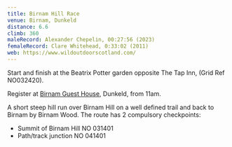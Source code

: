 ```yaml
---
title: Birnam Hill Race
venue: Birnam, Dunkeld
distance: 6.6
climb: 360
maleRecord: Alexander Chepelin, 00:27:56 (2023)
femaleRecord: Clare Whitehead, 0:33:02 (2011)
web: https://www.wildoutdoorscotland.com/
---
```


Start and finish at the Beatrix Potter garden opposite The Tap Inn, (Grid Ref NO032420).

Register at [Birnam Guest House](http://www.birnamguesthouse.co.uk/), Dunkeld, from 11am.

A short steep hill run over Birnam Hill on a well defined trail and back to Birnam by Birnam Wood.
The route has 2 compulsory checkpoints:
* Summit of Birnam Hill NO 031401
* Path/track junction NO 041401
